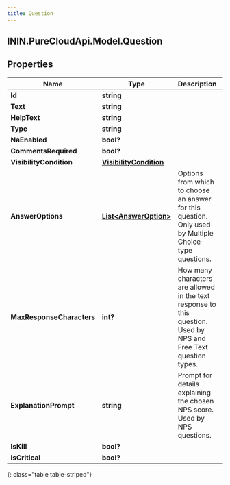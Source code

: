 ```yaml
---
title: Question
---
```

## ININ.PureCloudApi.Model.Question

## Properties

|Name | Type | Description | Notes|
|------------ | ------------- | ------------- | -------------|
| **Id** | **string** |  | [optional] |
| **Text** | **string** |  | [optional] |
| **HelpText** | **string** |  | [optional] |
| **Type** | **string** |  | [optional] |
| **NaEnabled** | **bool?** |  | [optional] |
| **CommentsRequired** | **bool?** |  | [optional] |
| **VisibilityCondition** | [**VisibilityCondition**](VisibilityCondition.html) |  | [optional] |
| **AnswerOptions** | [**List&lt;AnswerOption&gt;**](AnswerOption.html) | Options from which to choose an answer for this question. Only used by Multiple Choice type questions. | [optional] |
| **MaxResponseCharacters** | **int?** | How many characters are allowed in the text response to this question. Used by NPS and Free Text question types. | [optional] |
| **ExplanationPrompt** | **string** | Prompt for details explaining the chosen NPS score. Used by NPS questions. | [optional] |
| **IsKill** | **bool?** |  | [optional] |
| **IsCritical** | **bool?** |  | [optional] |
{: class="table table-striped"}


